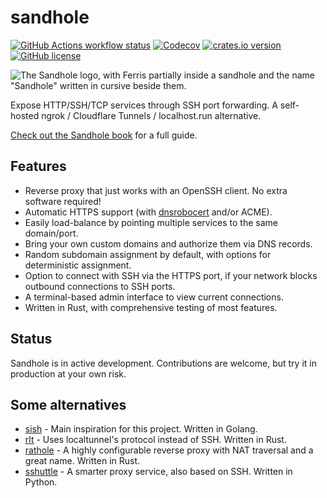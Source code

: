 # sandhole

[![GitHub Actions workflow status](https://img.shields.io/github/actions/workflow/status/EpicEric/sandhole/validate.yml?label=tests)](https://github.com/EpicEric/sandhole/actions/workflows/validate.yml)
[![Codecov](https://img.shields.io/codecov/c/github/EpicEric/sandhole)](https://app.codecov.io/github/EpicEric/sandhole)
[![crates.io version](https://img.shields.io/crates/v/sandhole)](https://crates.io/crates/sandhole)
[![GitHub license](https://img.shields.io/github/license/EpicEric/sandhole)](https://github.com/EpicEric/sandhole/blob/main/LICENSE)

![The Sandhole logo, with Ferris partially inside a sandhole and the name "Sandhole" written in cursive beside them.](https://sandhole.eric.dev.br/logo.png)

Expose HTTP/SSH/TCP services through SSH port forwarding. A self-hosted ngrok / Cloudflare Tunnels / localhost.run alternative.

[Check out the Sandhole book](https://sandhole.eric.dev.br) for a full guide.

## Features

- Reverse proxy that just works with an OpenSSH client. No extra software required!
- Automatic HTTPS support (with [dnsrobocert](https://github.com/adferrand/dnsrobocert) and/or ACME).
- Easily load-balance by pointing multiple services to the same domain/port.
- Bring your own custom domains and authorize them via DNS records.
- Random subdomain assignment by default, with options for deterministic assignment.
- Option to connect with SSH via the HTTPS port, if your network blocks outbound connections to SSH ports.
- A terminal-based admin interface to view current connections.
- Written in Rust, with comprehensive testing of most features.

## Status

Sandhole is in active development. Contributions are welcome, but try it in production at your own risk.

## Some alternatives

- [sish](https://github.com/antoniomika/sish/) - Main inspiration for this project. Written in Golang.
- [rlt](https://github.com/kaichaosun/rlt) - Uses localtunnel's protocol instead of SSH. Written in Rust.
- [rathole](https://github.com/rapiz1/rathole) - A highly configurable reverse proxy with NAT traversal and a great name. Written in Rust.
- [sshuttle](https://github.com/sshuttle/sshuttle) - A smarter proxy service, also based on SSH. Written in Python.
